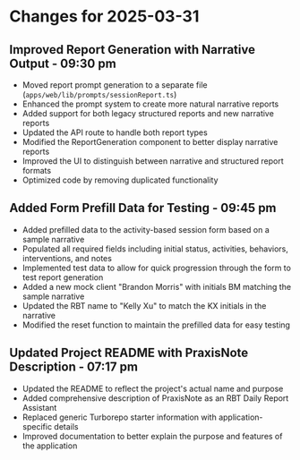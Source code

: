 # Changes for 2025-03-31

## Improved Report Generation with Narrative Output - 09:30 pm

- Moved report prompt generation to a separate file (`apps/web/lib/prompts/sessionReport.ts`)
- Enhanced the prompt system to create more natural narrative reports
- Added support for both legacy structured reports and new narrative reports
- Updated the API route to handle both report types
- Modified the ReportGeneration component to better display narrative reports
- Improved the UI to distinguish between narrative and structured report formats
- Optimized code by removing duplicated functionality

## Added Form Prefill Data for Testing - 09:45 pm

- Added prefilled data to the activity-based session form based on a sample narrative
- Populated all required fields including initial status, activities, behaviors, interventions, and notes
- Implemented test data to allow for quick progression through the form to test report generation
- Added a new mock client "Brandon Morris" with initials BM matching the sample narrative
- Updated the RBT name to "Kelly Xu" to match the KX initials in the narrative
- Modified the reset function to maintain the prefilled data for easy testing

## Updated Project README with PraxisNote Description - 07:17 pm

- Updated the README to reflect the project's actual name and purpose
- Added comprehensive description of PraxisNote as an RBT Daily Report Assistant
- Replaced generic Turborepo starter information with application-specific details
- Improved documentation to better explain the purpose and features of the application
